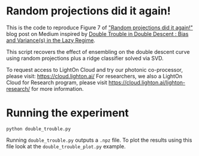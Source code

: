 # Random projections did it again!
This is the code to reproduce Figure 7 of ["Random projections did it again!"](https://medium.com/@LightOnIO/random-projections-did-it-again-23992c61ff84) blog post on Medium inspired by [Double Trouble in Double Descent : Bias and Variance(s) in the Lazy Regime](https://arxiv.org/abs/2003.01054).

This script recovers the effect of ensembling on the double descent curve using random projections plus a ridge classifier solved via SVD. 

To request access to LightOn Cloud and try our photonic co-processor, please visit: https://cloud.lighton.ai/
For researchers, we also a LightOn Cloud for Research program, please visit https://cloud.lighton.ai/lighton-research/ for more information. 

# Running the experiment
```
python double_trouble.py  
```

Running `double_trouble.py` outputs a `.npz` file. To plot the results using this file look at the `double_trouble_plot.py` example. 
